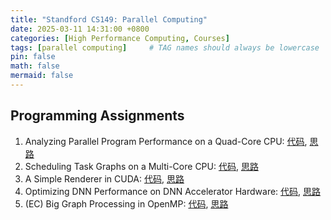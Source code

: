 ```yaml
---
title: "Standford CS149: Parallel Computing"
date: 2025-03-11 14:31:00 +0800
categories: [High Performance Computing, Courses]
tags: [parallel computing]     # TAG names should always be lowercase
pin: false
math: false
mermaid: false
---
```


## Programming Assignments

1. Analyzing Parallel Program Performance on a Quad-Core CPU: [代码](https://github.com/byrzhm/asst1), [思路](#)
2. Scheduling Task Graphs on a Multi-Core CPU: [代码](https://github.com/byrzhm/asst2), [思路](#)
3. A Simple Renderer in CUDA: [代码](https://github.com/byrzhm/asst3), [思路](#)
4. Optimizing DNN Performance on DNN Accelerator Hardware: [代码](https://github.com/byrzhm/asst4-trainium), [思路](#)
5. (EC) Big Graph Processing in OpenMP: [代码](https://github.com/byrzhm/biggraphs-ec), [思路](#)

